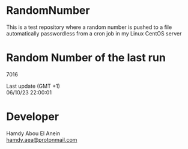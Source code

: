# RandomNumber    
This is a test repository where a random number is pushed to a file automatically passwordless from a cron job in my Linux CentOS server    
# Random Number of the last run   
7016
      
Last update (GMT +1)    
06/10/23 22:00:01
# Developer    
Hamdy Abou El Anein   
hamdy.aea@protonmail.com

